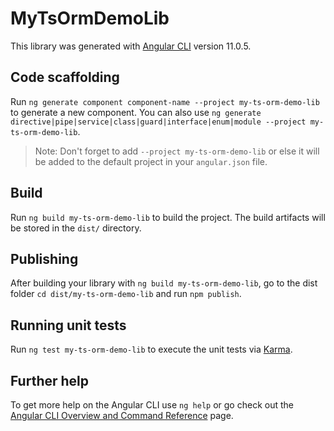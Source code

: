 # MyTsOrmDemoLib

This library was generated with [Angular CLI](https://github.com/angular/angular-cli) version 11.0.5.

## Code scaffolding

Run `ng generate component component-name --project my-ts-orm-demo-lib` to generate a new component. You can also use `ng generate directive|pipe|service|class|guard|interface|enum|module --project my-ts-orm-demo-lib`.
> Note: Don't forget to add `--project my-ts-orm-demo-lib` or else it will be added to the default project in your `angular.json` file. 

## Build

Run `ng build my-ts-orm-demo-lib` to build the project. The build artifacts will be stored in the `dist/` directory.

## Publishing

After building your library with `ng build my-ts-orm-demo-lib`, go to the dist folder `cd dist/my-ts-orm-demo-lib` and run `npm publish`.

## Running unit tests

Run `ng test my-ts-orm-demo-lib` to execute the unit tests via [Karma](https://karma-runner.github.io).

## Further help

To get more help on the Angular CLI use `ng help` or go check out the [Angular CLI Overview and Command Reference](https://angular.io/cli) page.
